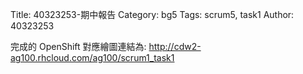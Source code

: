 Title: 40323253-期中報告
Category: bg5
Tags: scrum5, task1
Author: 40323253
 
<!-- PELICAN_END_SUMMARY -->
 
完成的 OpenShift 對應繪圖連結為: <a href=" http://cdw2-ag100.rhcloud.com/ag100/scrum1_task1"> http://cdw2-ag100.rhcloud.com/ag100/scrum1_task1</a>

